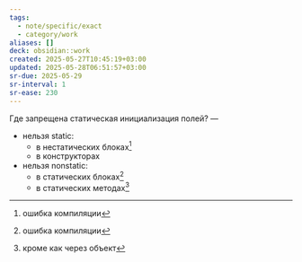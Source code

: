 ```yaml
---
tags:
  - note/specific/exact
  - category/work
aliases: []
deck: obsidian::work
created: 2025-05-27T10:45:19+03:00
updated: 2025-05-28T06:51:57+03:00
sr-due: 2025-05-29
sr-interval: 1
sr-ease: 230
---
```


Где запрещена статическая инициализация полей?
—
- нельзя static:
	- в нестатических блоках[^1]
	- в конструкторах
- нельзя nonstatic:
	- в статических блоках[^2]
	- в статических методах[^3]

[^1]: ошибка компиляции
[^2]: ошибка компиляции
[^3]: кроме как через объект

